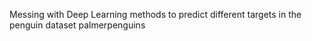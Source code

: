 Messing with Deep Learning methods to predict different targets in the penguin dataset palmerpenguins
